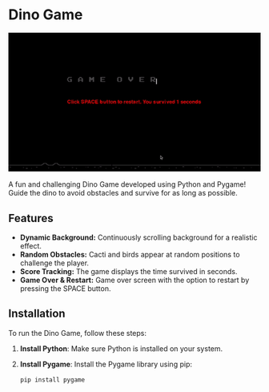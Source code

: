 # Dino Game
![Demo Video](demo.gif)

A fun and challenging Dino Game developed using Python and Pygame! Guide the dino to avoid obstacles and survive for as long as possible.

## Features

- **Dynamic Background:** Continuously scrolling background for a realistic effect.
- **Random Obstacles:** Cacti and birds appear at random positions to challenge the player.
- **Score Tracking:** The game displays the time survived in seconds.
- **Game Over & Restart:** Game over screen with the option to restart by pressing the SPACE button.

## Installation

To run the Dino Game, follow these steps:

1. **Install Python**: Make sure Python is installed on your system. 

2. **Install Pygame**: Install the Pygame library using pip:
   ```bash
   pip install pygame
